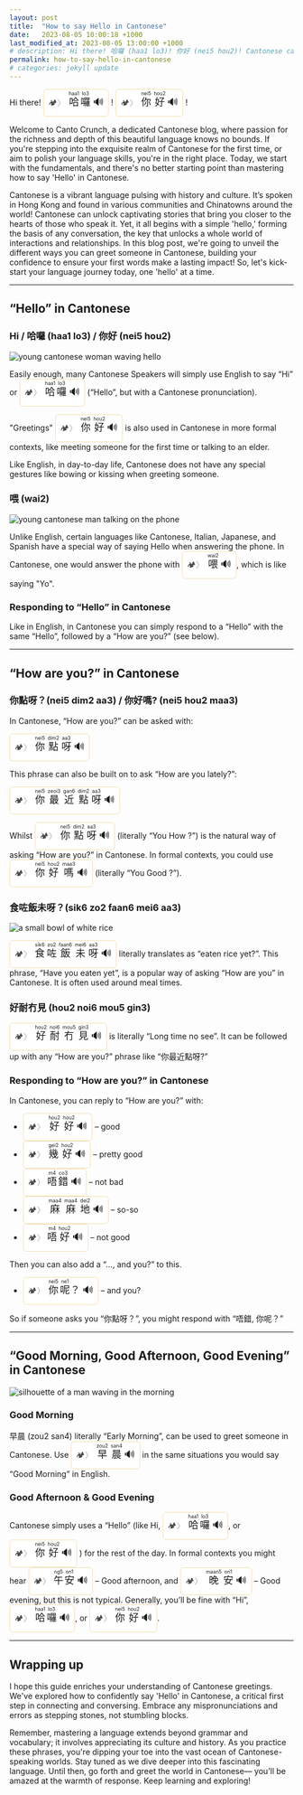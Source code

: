 ```yaml
---
layout: post
title:  "How to say Hello in Cantonese"
date:   2023-08-05 10:00:18 +1000
last_modified_at: 2023-08-05 13:00:00 +1000
# description: Hi there! 哈囉 (haa1 lo3)! 你好 (nei5 hou2)! Cantonese can unlock captivating stories that bring you closer to the hearts of those who speak it. Yet, it all begins with a simple ‘hello,’ forming the basis of any conversation. In this blog post, we’re going to unveil the different ways you can greet someone in Cantonese, covering informal and formal contexts, what to do when someone asks "How are you?", and "Hello" at different times of the day.
permalink: how-to-say-hello-in-cantonese
# categories: jekyll update
---
```


Hi there! 
<span style="
  background: white; 
  padding: 8px; 
  display: inline-block; 
  border: 1px solid wheat; 
  border-radius: 6px;
  font-size: 1.25em;
  ">
  <span style="cursor:pointer; opacity: 0.7; font-size: 0.8em; filter: grayscale(0.8) contrast(3);" onclick="window.open('https://camplingo.com', '_blank');">
    🏕️<span style="color: gray">〉</span>
  </span>
  <ruby>哈<rt>&nbsp;haa1&nbsp;</rt></ruby><ruby>囉<rt>&nbsp;lo3&nbsp;</rt></ruby>
  <span onclick="
      var msg = new SpeechSynthesisUtterance('哈囉');
      msg.lang = 'zh-HK';
      msg.rate = 0.9;
      window.speechSynthesis.speak(msg);
    " 
    style="cursor:pointer;">
    🔊
  </span>
</span> !
<span style="
  background: white; 
  padding: 8px; 
  display: inline-block; 
  border: 1px solid wheat; 
  border-radius: 6px;
  font-size: 1.25em;
  ">
  <span style="cursor:pointer; opacity: 0.7; font-size: 0.8em; filter: grayscale(0.8) contrast(3);" onclick="window.open('https://camplingo.com', '_blank');">
    🏕️<span style="color: gray">〉</span>
  </span>
  <ruby>你<rt>&nbsp;nei5&nbsp;</rt></ruby><ruby>好<rt>&nbsp;hou2&nbsp;</rt></ruby>
  <span onclick="
      var msg = new SpeechSynthesisUtterance('你好');
      msg.lang = 'zh-HK';
      msg.rate = 0.9;
      window.speechSynthesis.speak(msg);
    " 
    style="cursor:pointer;">
    🔊
  </span>
</span> !

<!-- ---

This is an example paragraph How are you? 
<span style="
  background: white; 
  padding: 8px; 
  display: inline-block; 
  border: 1px solid wheat; 
  border-radius: 6px;
  font-size: 1.25em;
  ">
  <span style="cursor:pointer; opacity: 0.7; font-size: 0.8em; filter: grayscale(0.8) contrast(3);" onclick="window.open('https://camplingo.com', '_blank');">
    🏕️<span style="color: gray">〉</span>
  </span>
  <ruby>你<rt>&nbsp;nei5&nbsp;</rt></ruby><ruby>點<rt>&nbsp;dim2&nbsp;</rt></ruby><ruby>呀<rt>&nbsp;aa3&nbsp;</rt></ruby>
  <span onclick="
      var msg = new SpeechSynthesisUtterance('你點呀？');
      msg.lang = 'zh-HK';
      msg.rate = 0.9;
      window.speechSynthesis.speak(msg);
    " 
    style="cursor:pointer;">
    🔊
  </span>
</span> with example paragraph end.

--- -->

Welcome to Canto Crunch, a dedicated Cantonese blog, where passion for the richness and depth of this beautiful language knows no bounds. If you're stepping into the exquisite realm of Cantonese for the first time, or aim to polish your language skills, you're in the right place. Today, we start with the fundamentals, and there's no better starting point than mastering how to say 'Hello' in Cantonese.

Cantonese is a vibrant language pulsing with history and culture. It’s spoken in Hong Kong and found in various communities and Chinatowns around the world! Cantonese can unlock captivating stories that bring you closer to the hearts of those who speak it. Yet, it all begins with a simple 'hello,' forming the basis of any conversation, the key that unlocks a whole world of interactions and relationships. In this blog post, we're going to unveil the different ways you can greet someone in Cantonese, building your confidence to ensure your first words make a lasting impact! So, let's kick-start your language journey today, one 'hello' at a time.

---

## “Hello” in Cantonese

### Hi / 哈囉 (haa1 lo3) / 你好 (nei5 hou2)

![young cantonese woman waving hello](/assets/images/young_cantonese_woman_waving_hello_abd3d298-4c8b-41c2-8506-ca7ec70db257.png)

Easily enough, many Cantonese Speakers will simply use English to say “Hi” or 
<span style="
  background: white; 
  padding: 8px; 
  display: inline-block; 
  border: 1px solid wheat; 
  border-radius: 6px;
  font-size: 1.25em;
  ">
  <span style="cursor:pointer; opacity: 0.7; font-size: 0.8em; filter: grayscale(0.8) contrast(3);" onclick="window.open('https://camplingo.com', '_blank');">
    🏕️<span style="color: gray">〉</span>
  </span>
  <ruby>哈<rt>&nbsp;haa1&nbsp;</rt></ruby><ruby>囉<rt>&nbsp;lo3&nbsp;</rt></ruby>
  <span onclick="
      var msg = new SpeechSynthesisUtterance('哈囉');
      msg.lang = 'zh-HK';
      msg.rate = 0.9;
      window.speechSynthesis.speak(msg);
    " 
    style="cursor:pointer;">
    🔊
  </span>
</span> (“Hello”, but with a Cantonese pronunciation).

"Greetings" 
<span style="
  background: white; 
  padding: 8px; 
  display: inline-block; 
  border: 1px solid wheat; 
  border-radius: 6px;
  font-size: 1.25em;
  ">
  <span style="cursor:pointer; opacity: 0.7; font-size: 0.8em; filter: grayscale(0.8) contrast(3);" onclick="window.open('https://camplingo.com', '_blank');">
    🏕️<span style="color: gray">〉</span>
  </span>
  <ruby>你<rt>&nbsp;nei5&nbsp;</rt></ruby><ruby>好<rt>&nbsp;hou2&nbsp;</rt></ruby>
  <span onclick="
      var msg = new SpeechSynthesisUtterance('你好');
      msg.lang = 'zh-HK';
      msg.rate = 0.9;
      window.speechSynthesis.speak(msg);
    " 
    style="cursor:pointer;">
    🔊
  </span>
</span> is also used in Cantonese in more formal contexts, like meeting someone for the first time or talking to an elder.

Like English, in day-to-day life, Cantonese does not have any special gestures like bowing or kissing when greeting someone.

### 喂 (wai2)

![young cantonese man talking on the phone](/assets/images/young_cantonese_man_answering_the_phone_listening_c8d4ea2b-7c58-4767-831b-7c9cde7973a8.png)

Unlike English, certain languages like Cantonese, Italian, Japanese, and Spanish have a special way of saying Hello when answering the phone. In Cantonese, one would answer the phone with 
<span style="
  background: white; 
  padding: 8px; 
  display: inline-block; 
  border: 1px solid wheat; 
  border-radius: 6px;
  font-size: 1.25em;
  ">
  <span style="cursor:pointer; opacity: 0.7; font-size: 0.8em; filter: grayscale(0.8) contrast(3);" onclick="window.open('https://camplingo.com', '_blank');">
    🏕️<span style="color: gray">〉</span>
  </span>
  <ruby>喂<rt>&nbsp;wai2&nbsp;</rt></ruby>
  <span onclick="
      var msg = new SpeechSynthesisUtterance('喂');
      msg.lang = 'zh-HK';
      msg.rate = 0.9;
      window.speechSynthesis.speak(msg);
    " 
    style="cursor:pointer;">
    🔊
  </span>
</span>, which is like saying "Yo".

### Responding to “Hello” in Cantonese

Like in English, in Cantonese you can simply respond to a “Hello” with the same “Hello”, followed by a “How are you?” (see below).

---

## “How are you?” in Cantonese

### 你點呀？(nei5 dim2 aa3) / 你好嗎? (nei5 hou2 maa3)

In Cantonese, “How are you?” can be asked with:

<span style="
  background: white; 
  padding: 8px; 
  display: inline-block; 
  border: 1px solid wheat; 
  border-radius: 6px;
  font-size: 1.25em;
  ">
  <span style="cursor:pointer; opacity: 0.7; font-size: 0.8em; filter: grayscale(0.8) contrast(3);" onclick="window.open('https://camplingo.com', '_blank');">
    🏕️<span style="color: gray">〉</span>
  </span>
  <ruby>你<rt>&nbsp;nei5&nbsp;</rt></ruby><ruby>點<rt>&nbsp;dim2&nbsp;</rt></ruby><ruby>呀<rt>&nbsp;aa3&nbsp;</rt></ruby>
  <span onclick="
      var msg = new SpeechSynthesisUtterance('你點呀？');
      msg.lang = 'zh-HK';
      msg.rate = 0.9;
      window.speechSynthesis.speak(msg);
    " 
    style="cursor:pointer;">
    🔊
  </span>
</span>

This phrase can also be built on to ask “How are you lately?”:

<span style="
  background: white; 
  padding: 8px; 
  display: inline-block; 
  border: 1px solid wheat; 
  border-radius: 6px;
  font-size: 1.25em;
  ">
  <span style="cursor:pointer; opacity: 0.7; font-size: 0.8em; filter: grayscale(0.8) contrast(3);" onclick="window.open('https://camplingo.com', '_blank');">
    🏕️<span style="color: gray">〉</span>
  </span>
  <ruby>你<rt>&nbsp;nei5&nbsp;</rt></ruby><ruby>最<rt>&nbsp;zeoi3&nbsp;</rt></ruby><ruby>近<rt>&nbsp;gan6&nbsp;</rt></ruby><ruby>點<rt>&nbsp;dim2&nbsp;</rt></ruby><ruby>呀<rt>&nbsp;aa3&nbsp;</rt></ruby>
  <span onclick="
      var msg = new SpeechSynthesisUtterance('你最近點呀？');
      msg.lang = 'zh-HK';
      msg.rate = 0.9;
      window.speechSynthesis.speak(msg);
    " 
    style="cursor:pointer;">
    🔊
  </span>
</span>

Whilst 
<span style="
  background: white; 
  padding: 8px; 
  display: inline-block; 
  border: 1px solid wheat; 
  border-radius: 6px;
  font-size: 1.25em;
  ">
  <span style="cursor:pointer; opacity: 0.7; font-size: 0.8em; filter: grayscale(0.8) contrast(3);" onclick="window.open('https://camplingo.com', '_blank');">
    🏕️<span style="color: gray">〉</span>
  </span>
  <ruby>你<rt>&nbsp;nei5&nbsp;</rt></ruby><ruby>點<rt>&nbsp;dim2&nbsp;</rt></ruby><ruby>呀<rt>&nbsp;aa3&nbsp;</rt></ruby>
  <span onclick="
      var msg = new SpeechSynthesisUtterance('你點呀？');
      msg.lang = 'zh-HK';
      msg.rate = 0.9;
      window.speechSynthesis.speak(msg);
    " 
    style="cursor:pointer;">
    🔊
  </span>
</span> (literally “You How ?”)  is the natural way of asking “How are you?” in Cantonese. In formal contexts, you could use 
<span style="
  background: white; 
  padding: 8px; 
  display: inline-block; 
  border: 1px solid wheat; 
  border-radius: 6px;
  font-size: 1.25em;
  ">
  <span style="cursor:pointer; opacity: 0.7; font-size: 0.8em; filter: grayscale(0.8) contrast(3);" onclick="window.open('https://camplingo.com', '_blank');">
    🏕️<span style="color: gray">〉</span>
  </span>
  <ruby>你<rt>&nbsp;nei5&nbsp;</rt></ruby><ruby>好<rt>&nbsp;hou2&nbsp;</rt></ruby><ruby>嗎<rt>&nbsp;maa3&nbsp;</rt></ruby>
  <span onclick="
      var msg = new SpeechSynthesisUtterance('你好嗎?');
      msg.lang = 'zh-HK';
      msg.rate = 0.9;
      window.speechSynthesis.speak(msg);
    " 
    style="cursor:pointer;">
    🔊
  </span>
</span> (literally “You Good ?”).

### 食咗飯未呀？(sik6 zo2 faan6 mei6 aa3)

![a small bowl of white rice](/assets/images/a_small_bowl_of_rice_photorealistic_9587294c-22c6-43d8-92ea-c103c3c412b5.png )

<span style="
  background: white; 
  padding: 8px; 
  display: inline-block; 
  border: 1px solid wheat; 
  border-radius: 6px;
  font-size: 1.25em;
  ">
  <span style="cursor:pointer; opacity: 0.7; font-size: 0.8em; filter: grayscale(0.8) contrast(3);" onclick="window.open('https://camplingo.com', '_blank');">
    🏕️<span style="color: gray">〉</span>
  </span>
  <ruby>食<rt>&nbsp;sik6&nbsp;</rt></ruby><ruby>咗<rt>&nbsp;zo2&nbsp;</rt></ruby><ruby>飯<rt>&nbsp;faan6&nbsp;</rt></ruby><ruby>未<rt>&nbsp;mei6&nbsp;</rt></ruby><ruby>呀<rt>&nbsp;aa3&nbsp;</rt></ruby>
  <span onclick="
      var msg = new SpeechSynthesisUtterance('食咗飯未呀');
      msg.lang = 'zh-HK';
      msg.rate = 0.9;
      window.speechSynthesis.speak(msg);
    " 
    style="cursor:pointer;">
    🔊
  </span>
</span> literally translates as “eaten rice yet?”. This phrase, “Have you eaten yet”, is a popular way of asking “How are you” in Cantonese. It is often used around meal times.

### 好耐冇見 (hou2 noi6 mou5 gin3)

<span style="
  background: white; 
  padding: 8px; 
  display: inline-block; 
  border: 1px solid wheat; 
  border-radius: 6px;
  font-size: 1.25em;
  ">
  <span style="cursor:pointer; opacity: 0.7; font-size: 0.8em; filter: grayscale(0.8) contrast(3);" onclick="window.open('https://camplingo.com', '_blank');">
    🏕️<span style="color: gray">〉</span>
  </span>
  <ruby>好<rt>&nbsp;hou2&nbsp;</rt></ruby><ruby>耐<rt>&nbsp;noi6&nbsp;</rt></ruby><ruby>冇<rt>&nbsp;mou5&nbsp;</rt></ruby><ruby>見<rt>&nbsp;gin3&nbsp;</rt></ruby>
  <span onclick="
      var msg = new SpeechSynthesisUtterance('好耐冇見');
      msg.lang = 'zh-HK';
      msg.rate = 0.9;
      window.speechSynthesis.speak(msg);
    " 
    style="cursor:pointer;">
    🔊
  </span>
</span> is literally “Long time no see”. It can be followed up with any “How are you?” phrase like “你最近點呀?”

### Responding to “How are you?” in Cantonese

In Cantonese, you can reply to “How are you?” with:
- <span style="
  background: white; 
  padding: 8px; 
  display: inline-block; 
  border: 1px solid wheat; 
  border-radius: 6px;
  font-size: 1.25em;
  ">
  <span style="cursor:pointer; opacity: 0.7; font-size: 0.8em; filter: grayscale(0.8) contrast(3);" onclick="window.open('https://camplingo.com', '_blank');">
    🏕️<span style="color: gray">〉</span>
  </span>
  <ruby>好<rt>&nbsp;hou2&nbsp;</rt></ruby><ruby>好<rt>&nbsp;hou2&nbsp;</rt></ruby>
  <span onclick="
      var msg = new SpeechSynthesisUtterance('好好');
      msg.lang = 'zh-HK';
      msg.rate = 0.9;
      window.speechSynthesis.speak(msg);
    " 
    style="cursor:pointer;">
    🔊
  </span>
</span> – good
- <span style="
  background: white; 
  padding: 8px; 
  display: inline-block; 
  border: 1px solid wheat; 
  border-radius: 6px;
  font-size: 1.25em;
  ">
  <span style="cursor:pointer; opacity: 0.7; font-size: 0.8em; filter: grayscale(0.8) contrast(3);" onclick="window.open('https://camplingo.com', '_blank');">
    🏕️<span style="color: gray">〉</span>
  </span>
  <ruby>幾<rt>&nbsp;gei2&nbsp;</rt></ruby><ruby>好<rt>&nbsp;hou2&nbsp;</rt></ruby>
  <span onclick="
      var msg = new SpeechSynthesisUtterance('幾好');
      msg.lang = 'zh-HK';
      msg.rate = 0.9;
      window.speechSynthesis.speak(msg);
    " 
    style="cursor:pointer;">
    🔊
  </span>
</span> – pretty good
- <span style="
  background: white; 
  padding: 8px; 
  display: inline-block; 
  border: 1px solid wheat; 
  border-radius: 6px;
  font-size: 1.25em;
  ">
  <span style="cursor:pointer; opacity: 0.7; font-size: 0.8em; filter: grayscale(0.8) contrast(3);" onclick="window.open('https://camplingo.com', '_blank');">
    🏕️<span style="color: gray">〉</span>
  </span>
  <ruby>唔<rt>&nbsp;m4&nbsp;</rt></ruby><ruby>錯<rt>&nbsp;co3&nbsp;</rt></ruby>
  <span onclick="
      var msg = new SpeechSynthesisUtterance('唔錯');
      msg.lang = 'zh-HK';
      msg.rate = 0.9;
      window.speechSynthesis.speak(msg);
    " 
    style="cursor:pointer;">
    🔊
  </span>
</span> – not bad
- <span style="
  background: white; 
  padding: 8px; 
  display: inline-block; 
  border: 1px solid wheat; 
  border-radius: 6px;
  font-size: 1.25em;
  ">
  <span style="cursor:pointer; opacity: 0.7; font-size: 0.8em; filter: grayscale(0.8) contrast(3);" onclick="window.open('https://camplingo.com', '_blank');">
    🏕️<span style="color: gray">〉</span>
  </span>
  <ruby>麻<rt>&nbsp;maa4&nbsp;</rt></ruby><ruby>麻<rt>&nbsp;maa4&nbsp;</rt></ruby><ruby>地<rt>&nbsp;dei2&nbsp;</rt></ruby>
  <span onclick="
      var msg = new SpeechSynthesisUtterance('麻麻地');
      msg.lang = 'zh-HK';
      msg.rate = 0.9;
      window.speechSynthesis.speak(msg);
    " 
    style="cursor:pointer;">
    🔊
  </span>
</span> – so-so
- <span style="
  background: white; 
  padding: 8px; 
  display: inline-block; 
  border: 1px solid wheat; 
  border-radius: 6px;
  font-size: 1.25em;
  ">
  <span style="cursor:pointer; opacity: 0.7; font-size: 0.8em; filter: grayscale(0.8) contrast(3);" onclick="window.open('https://camplingo.com', '_blank');">
    🏕️<span style="color: gray">〉</span>
  </span>
  <ruby>唔<rt>&nbsp;m4&nbsp;</rt></ruby><ruby>好<rt>&nbsp;hou2&nbsp;</rt></ruby>
  <span onclick="
      var msg = new SpeechSynthesisUtterance('唔好');
      msg.lang = 'zh-HK';
      msg.rate = 0.9;
      window.speechSynthesis.speak(msg);
    " 
    style="cursor:pointer;">
    🔊
  </span>
</span> – not good

Then you can also add a “…, and you?” to this.
- <span style="
  background: white; 
  padding: 8px; 
  display: inline-block; 
  border: 1px solid wheat; 
  border-radius: 6px;
  font-size: 1.25em;
  ">
  <span style="cursor:pointer; opacity: 0.7; font-size: 0.8em; filter: grayscale(0.8) contrast(3);" onclick="window.open('https://camplingo.com', '_blank');">
    🏕️<span style="color: gray">〉</span>
  </span>
  <ruby>你<rt>&nbsp;nei5&nbsp;</rt></ruby><ruby>呢<rt>&nbsp;ne1&nbsp;</rt></ruby><ruby>？<rt></rt></ruby>
  <span onclick="
      var msg = new SpeechSynthesisUtterance('你呢?');
      msg.lang = 'zh-HK';
      msg.rate = 0.9;
      window.speechSynthesis.speak(msg);
    " 
    style="cursor:pointer;">
    🔊
  </span>
</span> – and you?

So if someone asks you “你點呀？”, you might respond with “唔錯, 你呢？”

---

## “Good Morning, Good Afternoon, Good Evening” in Cantonese

![silhouette of a man waving in the morning](/assets/images/silhouette_of_young_man_one_hand_waving_morning_brigh_7a9c7f82-4469-4305-b23b-dc460a80f919.png)

### Good Morning

早晨 (zou2 san4) literally “Early Morning”, can be used to greet someone in Cantonese. Use 
<span style="
  background: white; 
  padding: 8px; 
  display: inline-block; 
  border: 1px solid wheat; 
  border-radius: 6px;
  font-size: 1.25em;
  ">
  <span style="cursor:pointer; opacity: 0.7; font-size: 0.8em; filter: grayscale(0.8) contrast(3);" onclick="window.open('https://camplingo.com', '_blank');">
    🏕️<span style="color: gray">〉</span>
  </span>
  <ruby>早<rt>&nbsp;zou2&nbsp;</rt></ruby><ruby>晨<rt>&nbsp;san4&nbsp;</rt></ruby>
  <span onclick="
      var msg = new SpeechSynthesisUtterance('早晨');
      msg.lang = 'zh-HK';
      msg.rate = 0.9;
      window.speechSynthesis.speak(msg);
    " 
    style="cursor:pointer;">
    🔊
  </span>
</span> in the same situations you would say “Good Morning” in English. 

### Good Afternoon & Good Evening

Cantonese simply uses a “Hello” (like Hi, 
<span style="
  background: white; 
  padding: 8px; 
  display: inline-block; 
  border: 1px solid wheat; 
  border-radius: 6px;
  font-size: 1.25em;
  ">
  <span style="cursor:pointer; opacity: 0.7; font-size: 0.8em; filter: grayscale(0.8) contrast(3);" onclick="window.open('https://camplingo.com', '_blank');">
    🏕️<span style="color: gray">〉</span>
  </span>
  <ruby>哈<rt>&nbsp;haa1&nbsp;</rt></ruby><ruby>囉<rt>&nbsp;lo3&nbsp;</rt></ruby>
  <span onclick="
      var msg = new SpeechSynthesisUtterance('哈囉');
      msg.lang = 'zh-HK';
      msg.rate = 0.9;
      window.speechSynthesis.speak(msg);
    " 
    style="cursor:pointer;">
    🔊
  </span>
</span>, or 
<span style="
  background: white; 
  padding: 8px; 
  display: inline-block; 
  border: 1px solid wheat; 
  border-radius: 6px;
  font-size: 1.25em;
  ">
  <span style="cursor:pointer; opacity: 0.7; font-size: 0.8em; filter: grayscale(0.8) contrast(3);" onclick="window.open('https://camplingo.com', '_blank');">
    🏕️<span style="color: gray">〉</span>
  </span>
  <ruby>你<rt>&nbsp;nei5&nbsp;</rt></ruby><ruby>好<rt>&nbsp;hou2&nbsp;</rt></ruby>
  <span onclick="
      var msg = new SpeechSynthesisUtterance('你好');
      msg.lang = 'zh-HK';
      msg.rate = 0.9;
      window.speechSynthesis.speak(msg);
    " 
    style="cursor:pointer;">
    🔊
  </span>
</span> ) for the rest of the day. 
In formal contexts you might hear 
<span style="
  background: white; 
  padding: 8px; 
  display: inline-block; 
  border: 1px solid wheat; 
  border-radius: 6px;
  font-size: 1.25em;
  ">
  <span style="cursor:pointer; opacity: 0.7; font-size: 0.8em; filter: grayscale(0.8) contrast(3);" onclick="window.open('https://camplingo.com', '_blank');">
    🏕️<span style="color: gray">〉</span>
  </span>
  <ruby>午<rt>&nbsp;ng5&nbsp;</rt></ruby><ruby>安<rt>&nbsp;on1&nbsp;</rt></ruby>
  <span onclick="
      var msg = new SpeechSynthesisUtterance('午安');
      msg.lang = 'zh-HK';
      msg.rate = 0.9;
      window.speechSynthesis.speak(msg);
    " 
    style="cursor:pointer;">
    🔊
  </span>
</span> – Good afternoon, and 
<span style="
  background: white; 
  padding: 8px; 
  display: inline-block; 
  border: 1px solid wheat; 
  border-radius: 6px;
  font-size: 1.25em;
  ">
  <span style="cursor:pointer; opacity: 0.7; font-size: 0.8em; filter: grayscale(0.8) contrast(3);" onclick="window.open('https://camplingo.com', '_blank');">
    🏕️<span style="color: gray">〉</span>
  </span>
  <ruby>晚<rt>&nbsp;maan5&nbsp;</rt></ruby><ruby>安<rt>&nbsp;on1&nbsp;</rt></ruby>
  <span onclick="
      var msg = new SpeechSynthesisUtterance('晚安');
      msg.lang = 'zh-HK';
      msg.rate = 0.9;
      window.speechSynthesis.speak(msg);
    " 
    style="cursor:pointer;">
    🔊
  </span>
</span> – Good evening, but this is not typical. Generally, you’ll be fine with “Hi”, <span style="
  background: white; 
  padding: 8px; 
  display: inline-block; 
  border: 1px solid wheat; 
  border-radius: 6px;
  font-size: 1.25em;
  ">
  <span style="cursor:pointer; opacity: 0.7; font-size: 0.8em; filter: grayscale(0.8) contrast(3);" onclick="window.open('https://camplingo.com', '_blank');">
    🏕️<span style="color: gray">〉</span>
  </span>
  <ruby>哈<rt>&nbsp;haa1&nbsp;</rt></ruby><ruby>囉<rt>&nbsp;lo3&nbsp;</rt></ruby>
  <span onclick="
      var msg = new SpeechSynthesisUtterance('哈囉');
      msg.lang = 'zh-HK';
      msg.rate = 0.9;
      window.speechSynthesis.speak(msg);
    " 
    style="cursor:pointer;">
    🔊
  </span>
</span>, or 
<span style="
  background: white; 
  padding: 8px; 
  display: inline-block; 
  border: 1px solid wheat; 
  border-radius: 6px;
  font-size: 1.25em;
  ">
  <span style="cursor:pointer; opacity: 0.7; font-size: 0.8em; filter: grayscale(0.8) contrast(3);" onclick="window.open('https://camplingo.com', '_blank');">
    🏕️<span style="color: gray">〉</span>
  </span>
  <ruby>你<rt>&nbsp;nei5&nbsp;</rt></ruby><ruby>好<rt>&nbsp;hou2&nbsp;</rt></ruby>
  <span onclick="
      var msg = new SpeechSynthesisUtterance('你好');
      msg.lang = 'zh-HK';
      msg.rate = 0.9;
      window.speechSynthesis.speak(msg);
    " 
    style="cursor:pointer;">
    🔊
  </span>
</span>.

---
## Wrapping up

I hope this guide enriches your understanding of Cantonese greetings. We've explored how to confidently say 'Hello' in Cantonese, a critical first step in connecting and conversing. Embrace any mispronunciations and errors as stepping stones, not stumbling blocks.

Remember, mastering a language extends beyond grammar and vocabulary; it involves appreciating its culture and history. As you practice these phrases, you're dipping your toe into the vast ocean of Cantonese-speaking worlds. Stay tuned as we dive deeper into this fascinating language. Until then, go forth and greet the world in Cantonese— you'll be amazed at the warmth of response. Keep learning and exploring!


